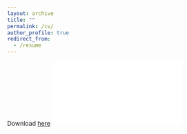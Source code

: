 ```yaml
---
layout: archive
title: ""
permalink: /cv/
author_profile: true
redirect_from:
  - /resume
---
```


Download [here](../files/cv_nov2019.pdf) 
<embed src="../files/cv_nov2019.pdf" type="application/pdf" />


